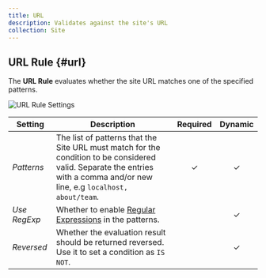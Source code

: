 ```yaml
---
title: URL
description: Validates against the site's URL
collection: Site
---
```


## URL Rule {#url}

<div class="tm-resource-icon">
    <!--@include: ../assets/rules/rule-url.svg-->
</div>

The **URL Rule** evaluates whether the site URL matches one of the specified patterns.

![URL Rule Settings](./assets/rules/rule-url.webp)

| Setting | Description | Required | Dynamic |
| --- | --- | :---: | :---: |
| *Patterns* | The list of patterns that the Site URL must match for the condition to be considered valid. Separate the entries with a comma and/or new line, e.g `localhost, about/team`. | &#x2713; | &#x2713; |
| *Use RegExp* | Whether to enable [Regular Expressions](https://regex101.com) in the patterns. | | &#x2713; |
| *Reversed* | Whether the evaluation result should be returned reversed. Use it to set a condition as `IS NOT`. | | &#x2713; |
<!--@include: ./advanced-rule-settings-->
